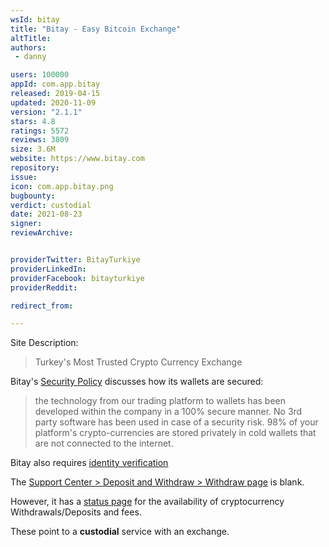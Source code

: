 ```yaml
---
wsId: bitay
title: "Bitay - Easy Bitcoin Exchange"
altTitle: 
authors:
 - danny

users: 100000
appId: com.app.bitay
released: 2019-04-15
updated: 2020-11-09
version: "2.1.1"
stars: 4.8
ratings: 5572
reviews: 3809
size: 3.6M
website: https://www.bitay.com
repository: 
issue: 
icon: com.app.bitay.png
bugbounty: 
verdict: custodial
date: 2021-08-23
signer: 
reviewArchive:


providerTwitter: BitayTurkiye
providerLinkedIn: 
providerFacebook: bitayturkiye
providerReddit: 

redirect_from:

---
```

Site Description:

> Turkey's Most Trusted Crypto Currency Exchange

Bitay's [Security Policy](https://www.bitay.com/en/security-policy) discusses how its wallets are secured:

> the technology from our trading platform to wallets has been developed within the company in a 100% secure manner. No 3rd party software has been used in case of a security risk. 98% of your platform's crypto-currencies are stored privately in cold wallets that are not connected to the internet.

Bitay also requires [identity verification](https://www.bitay.com/en/how/how-to-do-identity-verification)

The [Support Center > Deposit and Withdraw > Withdraw page](https://www.bitay.com/en/support/deposit-withdraw/withdraw-cryptocurrency-from-bitay) is blank.

However, it has a [status page](https://www.bitay.com/en/status) for the availability of cryptocurrency Withdrawals/Deposits and fees. 

These point to a **custodial** service with an exchange.
